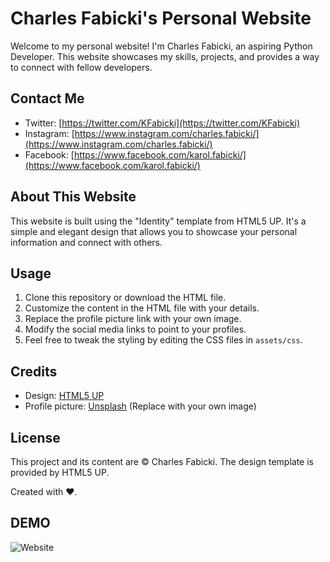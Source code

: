 # Charles Fabicki's Personal Website

Welcome to my personal website! I'm Charles Fabicki, an aspiring Python Developer. This website showcases my skills, projects, and provides a way to connect with fellow developers.

## Contact Me

- Twitter: [https://twitter.com/KFabicki](https://twitter.com/KFabicki)
- Instagram: [https://www.instagram.com/charles.fabicki/](https://www.instagram.com/charles.fabicki/)
- Facebook: [https://www.facebook.com/karol.fabicki/](https://www.facebook.com/karol.fabicki/)

## About This Website

This website is built using the "Identity" template from HTML5 UP. It's a simple and elegant design that allows you to showcase your personal information and connect with others.

## Usage

1. Clone this repository or download the HTML file.
2. Customize the content in the HTML file with your details.
3. Replace the profile picture link with your own image.
4. Modify the social media links to point to your profiles.
5. Feel free to tweak the styling by editing the CSS files in `assets/css`.

## Credits

- Design: [HTML5 UP](http://html5up.net)
- Profile picture: [Unsplash](https://unsplash.com) (Replace with your own image)

## License

This project and its content are © Charles Fabicki. The design template is provided by HTML5 UP.

Created with ❤️.
## DEMO
![Website](https://github.com/CharlesFabicki/First.Website/assets/103677730/3e61f251-54d2-4d92-8df9-0c216a495775)
